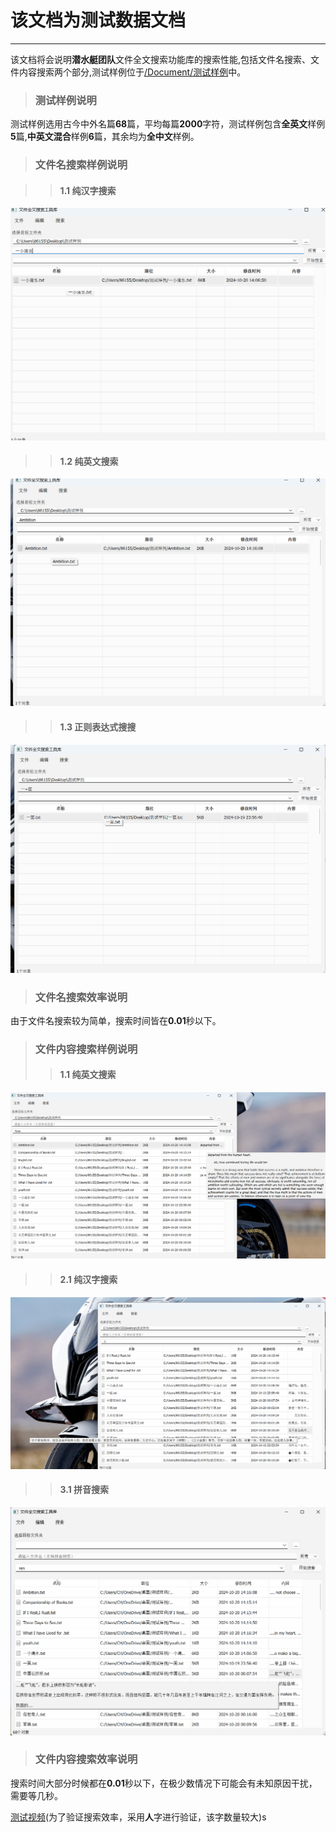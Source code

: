 # 该文档为测试数据文档
---
该文档将会说明**潜水艇团队**文件全文搜索功能库的搜索性能,包括文件名搜索、文件内容搜索两个部分,测试样例位于[/Document/测试样例](/Document/测试样例/)中。

>### 测试样例说明

测试样例选用古今中外名篇**68**篇，平均每篇**2000**字符，测试样例包含**全英文**样例**5**篇,**中英文混合**样例**6**篇，其余均为**全中文**样例。

>### 文件名搜索样例说明

>>#### 1.1 纯汉字搜索
![](/readmesrc/Test3.png)
>>#### 1.2 纯英文搜索
![](/readmesrc/Test1.png)
>>#### 1.3 正则表达式搜搜
![](/readmesrc/Test4.png)

>### 文件名搜索效率说明

由于文件名搜索较为简单，搜索时间皆在**0.01**秒以下。

>### 文件内容搜索样例说明
>>#### 1.1 纯英文搜索 
![](/readmesrc/Test5.png)
>>#### 2.1 纯汉字搜索
![](/readmesrc/Test6.png)
>>#### 3.1 拼音搜索
![](/readmesrc/Test7.png)

>### 文件内容搜索效率说明

搜索时间大部分时候都在**0.01**秒以下，在极少数情况下可能会有未知原因干扰，需要等几秒。

[测试视频](/readmesrc/WeChat_20241020232004.mp4)(为了验证搜索效率，采用**人**字进行验证，该字数量较大)s


